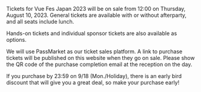 Tickets for Vue Fes Japan 2023 will be on sale from 12:00 on Thursday, August 10, 2023. General tickets are available with or without afterparty, and all seats include lunch.

Hands-on tickets and individual sponsor tickets are also available as options.

We will use PassMarket as our ticket sales platform. A link to purchase tickets will be published on this website when they go on sale. Please show the QR code of the purchase completion email at the reception on the day.

If you purchase by 23:59 on 9/18 (Mon./Holiday), there is an early bird discount that will give you a great deal, so make your purchase early!
